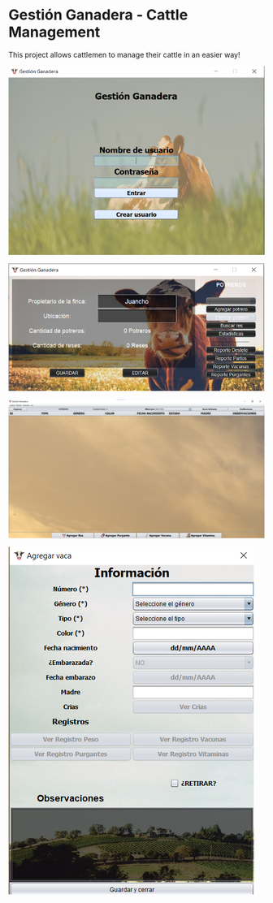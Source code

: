 # Gestión Ganadera - Cattle Management

This project allows cattlemen to manage their cattle in an easier way!


![Login](./ReadmeFiles/login.png)

![Main](./ReadmeFiles/main.png)

![Potrero](./ReadmeFiles/potrero.png)

![Cow](./ReadmeFiles/res.png)
